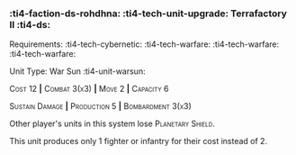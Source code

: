 ### :ti4-faction-ds-rohdhna: :ti4-tech-unit-upgrade: **Terrafactory II** :ti4-ds:

Requirements: :ti4-tech-cybernetic: :ti4-tech-warfare: :ti4-tech-warfare: :ti4-tech-warfare:

Unit Type: War Sun :ti4-unit-warsun:

<span style="font-variant:small-caps;">Cost 1</span>2 __|__ <span style="font-variant:small-caps;">Combat 3(x3)</span> __|__ <span style="font-variant:small-caps;">Move 2</span> __|__ <span style="font-variant:small-caps;">Capacity 6</span>

<span style="font-variant:small-caps;">Sustain Damage</span> __|__ <span style="font-variant:small-caps;">Production 5</span> __|__ <span style="font-variant:small-caps;">Bombardment 3(x3)</span>

Other player's units in this system lose <span style="font-variant:small-caps;">Planetary Shield</span>.

This unit produces only 1 fighter or infantry for their cost instead of 2.
